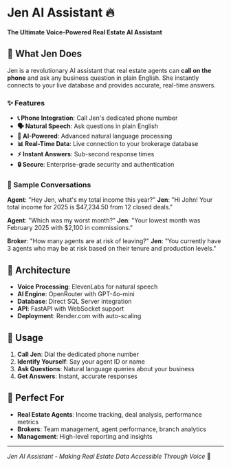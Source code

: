 # Jen AI Assistant 🔥

**The Ultimate Voice-Powered Real Estate AI Assistant**

## 🎯 What Jen Does

Jen is a revolutionary AI assistant that real estate agents can **call on the phone** and ask any business question in plain English. She instantly connects to your live database and provides accurate, real-time answers.

### ✨ Features

- **📞 Phone Integration**: Call Jen's dedicated phone number
- **🗣️ Natural Speech**: Ask questions in plain English
- **🧠 AI-Powered**: Advanced natural language processing
- **📊 Real-Time Data**: Live connection to your brokerage database
- **⚡ Instant Answers**: Sub-second response times
- **🔒 Secure**: Enterprise-grade security and authentication

### 🎤 Sample Conversations

**Agent**: "Hey Jen, what's my total income this year?"
**Jen**: "Hi John! Your total income for 2025 is $47,234.50 from 12 closed deals."

**Agent**: "Which was my worst month?"
**Jen**: "Your lowest month was February 2025 with $2,100 in commissions."

**Broker**: "How many agents are at risk of leaving?"
**Jen**: "You currently have 3 agents who may be at risk based on their tenure and production levels."

## 🚀 Architecture

- **Voice Processing**: ElevenLabs for natural speech
- **AI Engine**: OpenRouter with GPT-4o-mini
- **Database**: Direct SQL Server integration
- **API**: FastAPI with WebSocket support
- **Deployment**: Render.com with auto-scaling

## 📱 Usage

1. **Call Jen**: Dial the dedicated phone number
2. **Identify Yourself**: Say your agent ID or name
3. **Ask Questions**: Natural language queries about your business
4. **Get Answers**: Instant, accurate responses

## 🎯 Perfect For

- **Real Estate Agents**: Income tracking, deal analysis, performance metrics
- **Brokers**: Team management, agent performance, branch analytics
- **Management**: High-level reporting and insights

---

*Jen AI Assistant - Making Real Estate Data Accessible Through Voice* 🎤